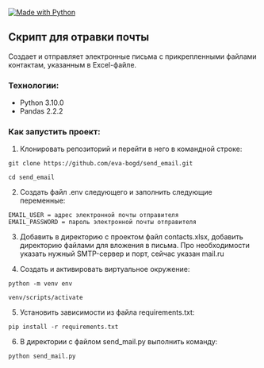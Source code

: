 [![Made with Python](https://img.shields.io/badge/Made%20with-Python-blue)](https://www.python.org/)

## Скрипт для отравки почты

Создает и отправляет электронные письма с прикрепленными файлами контактам, указанным в Excel-файле.

### Технологии:

* Python 3.10.0
* Pandas 2.2.2

### Как запустить проект:

1. Клонировать репозиторий и перейти в него в командной строке:

```
git clone https://github.com/eva-bogd/send_email.git
```

```
cd send_email
```

2. Создать файл .env следующего и заполнить следующие переменные:
```
EMAIL_USER = адрес электронной почты отправителя
EMAIL_PASSWORD = пароль электронной почты отправителя
```

3. Добавить в директорию с проектом файл contacts.xlsx, добавить директорию файлами для вложения в письма. Про необходимости указать нужный SMTP-сервер и порт, сейчас указан mail.ru

4. Cоздать и активировать виртуальное окружение:

```
python -m venv env
```

```
venv/scripts/activate
```

5. Установить зависимости из файла requirements.txt:

```
pip install -r requirements.txt
```

6. В директории c файлом send_mail.py выполнить команду:

```
python send_mail.py
```
